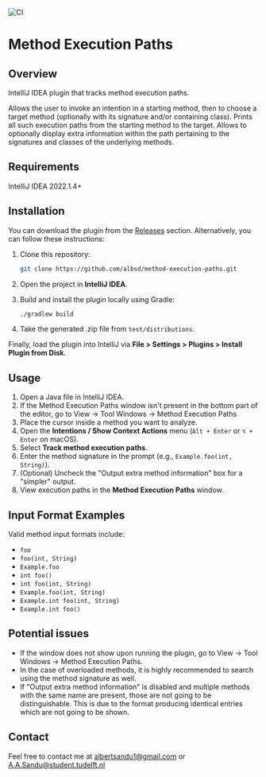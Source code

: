 ![CI](https://github.com/albsd/method-execution-paths/actions/workflows/ci.yml/badge.svg) 

# Method Execution Paths

## Overview

IntelliJ IDEA plugin that tracks method execution paths.

Allows the user to invoke an intention in a starting method, then to choose a target method (optionally with its signature and/or containing class). Prints all such execution paths from the starting method to the target. Allows to optionally display extra information within the path pertaining to the signatures and classes of the underlying methods. 

## Requirements 

IntelliJ IDEA 2022.1.4+


## Installation

You can download the plugin from the [Releases](https://github.com/albsd/method-execution-paths/releases) section.
Alternatively, you can follow these instructions:

1. Clone this repository:
    ```sh
    git clone https://github.com/albsd/method-execution-paths.git
    ```

2. Open the project in **IntelliJ IDEA**.

3. Build and install the plugin locally using Gradle:
    ```sh
    ./gradlew build
    ```
4. Take the generated .zip file from ```test/distributions```.


Finally, load the plugin into IntelliJ via **File > Settings > Plugins > Install Plugin from Disk**.

## Usage

1. Open a Java file in IntelliJ IDEA.
2. If the Method Execution Paths window isn't present in the bottom part of the editor, go to View -> Tool Windows -> Method Execution Paths
3. Place the cursor inside a method you want to analyze.
4. Open the **Intentions / Show Context Actions** menu (`Alt + Enter` or `⌥ + Enter` on macOS).
5. Select **Track method execution paths**.
6. Enter the method signature in the prompt (e.g., `Example.foo(int, String)`).
7. (Optional) Uncheck the "Output extra method information" box for a "simpler" output.
6. View execution paths in the **Method Execution Paths** window.

## Input Format Examples

Valid method input formats include:

- `foo`
- `foo(int, String)`
- `Example.foo`
- `int foo()`
- `int foo(int, String)`
- `Example.foo(int, String)`
- `Example.int foo(int, String)`
- `Example.int foo()`

## Potential issues
- If the window does not show upon running the plugin, go to View -> Tool Windows -> Method Execution Paths.
- In the case of overloaded methods, it is highly recommended to search using the method signature as well. 
- If "Output extra method information" is disabled and multiple methods with the same name are present, those are not going to be distinguishable. This is due to the format producing identical entries which are not going to be shown.

## Contact
Feel free to contact me at albertsandu1@gmail.com or A.A.Sandu@student.tudelft.nl


